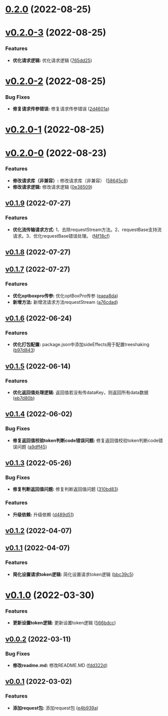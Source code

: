 # [0.2.0](https://github.com/qinshixixing/fortissimo/compare/request/v0.2.0-3...request/0.2.0) (2022-08-25)



# [v0.2.0-3](https://github.com/qinshixixing/fortissimo/compare/request/v0.2.0-2...request/v0.2.0-3) (2022-08-25)


### Features

* **优化请求逻辑:** 优化请求逻辑 ([765dd25](https://github.com/qinshixixing/fortissimo/commit/765dd2592bdc5823af501b5bc476dc0c78f80393))



# [v0.2.0-2](https://github.com/qinshixixing/fortissimo/compare/request/v0.2.0-1...request/v0.2.0-2) (2022-08-25)


### Bug Fixes

* **修复请求传参错误:** 修复请求传参错误 ([2d4601a](https://github.com/qinshixixing/fortissimo/commit/2d4601ade09661a9c793dec4d708dd019843f97f))



# [v0.2.0-1](https://github.com/qinshixixing/fortissimo/compare/request/v0.2.0-0...request/v0.2.0-1) (2022-08-25)



# [v0.2.0-0](https://github.com/qinshixixing/fortissimo/compare/request/v0.1.9...request/v0.2.0-0) (2022-08-23)


### Features

* **修改请求库（非兼容）:** 修改请求库（非兼容） ([58645c8](https://github.com/qinshixixing/fortissimo/commit/58645c8b974ad9a719d722f06aba99990519b64a))
* **修改请求逻辑:** 修改请求逻辑 ([0e38509](https://github.com/qinshixixing/fortissimo/commit/0e385093a85204330f0cbea32ac5040c587009c2))



## [v0.1.9](https://github.com/qinshixixing/fortissimo/compare/request/v0.1.8...request/v0.1.9) (2022-07-27)


### Features

* **优化流传输请求方式:** 1、去除requestStream方法。2、requestBase支持流请求。3、优化requestBase错误处理。 ([f4f18cf](https://github.com/qinshixixing/fortissimo/commit/f4f18cf8637f3e993fd40ea5fc77d1cb57d1cd90))



## [v0.1.8](https://github.com/qinshixixing/fortissimo/compare/request/v0.1.7...request/v0.1.8) (2022-07-27)



## [v0.1.7](https://github.com/qinshixixing/fortissimo/compare/request/v0.1.6...request/v0.1.7) (2022-07-27)


### Features

* **优化optboxpro传参:** 优化optBoxPro传参 ([eaea8da](https://github.com/qinshixixing/fortissimo/commit/eaea8da0956e937eeb185ea3f27576c64efb08cd))
* **新增方法:** 新增流请求方法requestStream ([a76cdad](https://github.com/qinshixixing/fortissimo/commit/a76cdade40fcfa2286522163982f71cf16901191))



## [v0.1.6](https://github.com/qinshixixing/fortissimo/compare/request/v0.1.5...request/v0.1.6) (2022-06-24)


### Features

* **优化打包配置:** package.json中添加sideEffects用于配置treeshaking ([b97d843](https://github.com/qinshixixing/fortissimo/commit/b97d843958748591c1da4a323fe86cceafacb770))



## [v0.1.5](https://github.com/qinshixixing/fortissimo/compare/request/v0.1.4...request/v0.1.5) (2022-06-14)


### Features

* **优化返回值处理逻辑:** 返回值若没有传dataKey，则返回所有data数据 ([eb7d80b](https://github.com/qinshixixing/fortissimo/commit/eb7d80b4250dac31019e05933f8ba00c8f596ffe))



## [v0.1.4](https://github.com/qinshixixing/fortissimo/compare/request/v0.1.3...request/v0.1.4) (2022-06-02)


### Bug Fixes

* **修复返回值校验token判断code错误问题:** 修复返回值校验token判断code错误问题 ([a9dff45](https://github.com/qinshixixing/fortissimo/commit/a9dff45d69b0d992332afc8f96d0029afb040a7f))



## [v0.1.3](https://github.com/qinshixixing/fortissimo/compare/request/v0.1.2...request/v0.1.3) (2022-05-26)


### Bug Fixes

* **修复判断返回值问题:** 修复判断返回值问题 ([310bd83](https://github.com/qinshixixing/fortissimo/commit/310bd83814d7954b7fbb1ebe30d2f8a422ce9f2e))


### Features

* **升级依赖:** 升级依赖 ([d489d51](https://github.com/qinshixixing/fortissimo/commit/d489d5199f9d938e0b7fc4bd7c941f48cdd494f1))



## [v0.1.2](https://github.com/qinshixixing/fortissimo/compare/request/v0.1.1...request/v0.1.2) (2022-04-07)



## [v0.1.1](https://github.com/qinshixixing/fortissimo/compare/request/v0.1.0...request/v0.1.1) (2022-04-07)


### Features

* **简化设置请求token逻辑:** 简化设置请求token逻辑 ([bbc39c5](https://github.com/qinshixixing/fortissimo/commit/bbc39c512c51371795d0ce72fa16b06ee9c0b42c))



# [v0.1.0](https://github.com/qinshixixing/fortissimo/compare/request/v0.0.2...request/v0.1.0) (2022-03-30)


### Features

* **更新设置token逻辑:** 更新设置token逻辑 ([566bdcc](https://github.com/qinshixixing/fortissimo/commit/566bdcc57375f9a8ac04825be4d8eec45014dda1))



## [v0.0.2](https://github.com/qinshixixing/fortissimo/compare/request/v0.0.1...request/v0.0.2) (2022-03-11)


### Bug Fixes

* **修改readme.md:** 修改README.MD ([fdd322d](https://github.com/qinshixixing/fortissimo/commit/fdd322de832a1b5d00b82715445b2fa8ba6ac1df))



## [v0.0.1](https://github.com/qinshixixing/fortissimo/compare/e4b939a5198a4255a1807e625f1baa2d3ff88a55...request/v0.0.1) (2022-03-02)


### Features

* **添加request包:** 添加request包 ([e4b939a](https://github.com/qinshixixing/fortissimo/commit/e4b939a5198a4255a1807e625f1baa2d3ff88a55))



